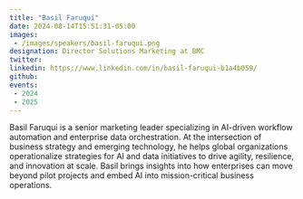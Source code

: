 ```yaml
---
title: "Basil Faruqui"
date: 2024-08-14T15:51:31-05:00
images: 
 - /images/speakers/basil-faruqui.png
designation: Director Solutions Marketing at BMC
twitter: 
linkedin: https://www.linkedin.com/in/basil-faruqui-b1a4b059/
github: 
events:
 - 2024
 - 2025
---
```


Basil Faruqui is a senior marketing leader specializing in AI-driven workflow automation and enterprise data orchestration. At the intersection of business strategy and emerging technology, he helps global organizations operationalize strategies for AI and data initiatives to drive agility, resilience, and innovation at scale. Basil brings insights into how enterprises can move beyond pilot projects and embed AI into mission-critical business operations.